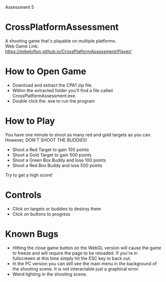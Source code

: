 Assessment 5 

# CrossPlatformAssessment  
A shooting game that's playable on multiple platforms.  
Web Game Link: https://mikelofton.github.io/CrossPlatformAssessment/Player/

# How to Open Game
* Download and extract the CPA1 zip file.
* Within the extracted folder you'll find a file called CrossPlatformAssessment.exe.
* Double click the .exe to run the program
# How to Play
You have one minute to shoot as many red and gold targets as you can. However, DON'T SHOOT THE BUDDIES!
* Shoot a Red Target to gain 100 points
* Shoot a Gold Target to gain 500 points
* Shoot a Green Box Buddy and lose 100 points
* Shoot a Red Box Buddy and lose 500 points  


Try to get a high score! 
# Controls
* Click on targets or buddies to destroy them
* Click on buttons to progress
# Known Bugs 
* Hitting the close game button on the WebGL version will cause the game to freeze and will require the page to be reloaded. If you're in fullscreeen at this time simply hit the ESC key to back out.
* In the PC version you can still see the main menu in the background of the shooting scene. It is not interactable just a graphical error.
* Weird lighting in the shooting scene.
